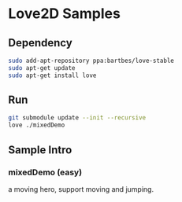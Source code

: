 # Love2D Samples

## Dependency

```bash
sudo add-apt-repository ppa:bartbes/love-stable
sudo apt-get update
sudo apt-get install love
```

## Run

```bash
git submodule update --init --recursive
love ./mixedDemo
```

## Sample Intro

### mixedDemo (easy)

a moving hero, support moving and jumping.
